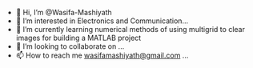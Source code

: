 - 👋 Hi, I’m @Wasifa-Mashiyath
- 👀 I’m interested in Electronics and Communication...
- 🌱 I’m currently learning numerical methods of using multigrid to clear images for building a MATLAB project
- 💞️ I’m looking to collaborate on ...
- 📫 How to reach me wasifamashiyath@gmail.com ...

<!---
Wasifa-Mashiyath/Wasifa-Mashiyath is a ✨ special ✨ repository because its `README.md` (this file) appears on your GitHub profile.
You can click the Preview link to take a look at your changes.
--->
